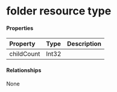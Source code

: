 # folder resource type



#### Properties
| Property	   | Type	|Description|
|:---------------|:--------|:----------|
|childCount|Int32||

#### Relationships
None

